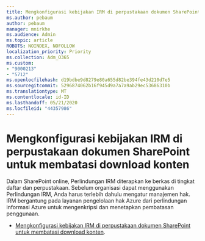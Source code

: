 ```yaml
---
title: Mengkonfigurasi kebijakan IRM di perpustakaan dokumen SharePoint untuk membatasi download konten
ms.author: pebaum
author: pebaum
manager: mnirkhe
ms.audience: Admin
ms.topic: article
ROBOTS: NOINDEX, NOFOLLOW
localization_priority: Priority
ms.collection: Adm_O365
ms.custom:
- "9000213"
- "5712"
ms.openlocfilehash: d19bdbe9d8279e80a655d82be394fe43d210d7e5
ms.sourcegitcommit: 5296874062b16f945d9a7a7a9ab29ec53686310b
ms.translationtype: MT
ms.contentlocale: id-ID
ms.lasthandoff: 05/21/2020
ms.locfileid: "44357986"
---
```

# <a name="configure-irm-policies-on-sharepoint-document-libraries-to-limit-download-of-content"></a>Mengkonfigurasi kebijakan IRM di perpustakaan dokumen SharePoint untuk membatasi download konten

Dalam SharePoint online, Perlindungan IRM diterapkan ke berkas di tingkat daftar dan perpustakaan. Sebelum organisasi dapat menggunakan Perlindungan IRM, Anda harus terlebih dahulu mengatur manajemen hak. IRM bergantung pada layanan pengelolaan hak Azure dari perlindungan informasi Azure untuk mengenkripsi dan menetapkan pembatasan penggunaan.

- [Mengkonfigurasi kebijakan IRM di perpustakaan dokumen SharePoint untuk membatasi download konten](https://docs.microsoft.com/office365/securitycompliance/set-up-irm-in-sp-admin-center).

